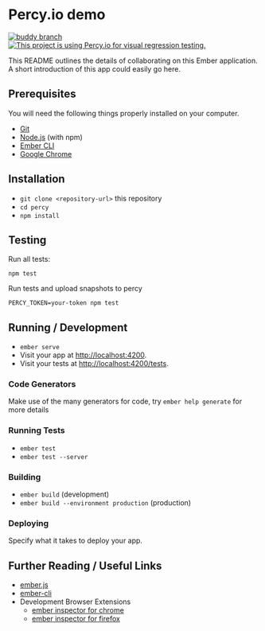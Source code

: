 # Percy.io demo

[![buddy branch](https://app.buddy.works/buddy-works/percy-demo/repository/branch/master/badge.svg?token=6fef7735534f7f297de0ec15826a916542070669eddb03fc5f6f44b469022918 "buddy branch")](https://app.buddy.works/buddy-works/percy-demo/repository/branch/master)
[![This project is using Percy.io for visual regression testing.](https://percy.io/static/images/percy-badge.svg)](https://percy.io/buddy-works/percy-demo)

This README outlines the details of collaborating on this Ember application.
A short introduction of this app could easily go here.

## Prerequisites

You will need the following things properly installed on your computer.

* [Git](https://git-scm.com/)
* [Node.js](https://nodejs.org/) (with npm)
* [Ember CLI](https://ember-cli.com/)
* [Google Chrome](https://google.com/chrome/)

## Installation

* `git clone <repository-url>` this repository
* `cd percy`
* `npm install`

## Testing

Run all tests:

```
npm test
```

Run tests and upload snapshots to percy

```
PERCY_TOKEN=your-token npm test
```

## Running / Development

* `ember serve`
* Visit your app at [http://localhost:4200](http://localhost:4200).
* Visit your tests at [http://localhost:4200/tests](http://localhost:4200/tests).

### Code Generators

Make use of the many generators for code, try `ember help generate` for more details

### Running Tests

* `ember test`
* `ember test --server`

### Building

* `ember build` (development)
* `ember build --environment production` (production)

### Deploying

Specify what it takes to deploy your app.

## Further Reading / Useful Links

* [ember.js](https://emberjs.com/)
* [ember-cli](https://ember-cli.com/)
* Development Browser Extensions
  * [ember inspector for chrome](https://chrome.google.com/webstore/detail/ember-inspector/bmdblncegkenkacieihfhpjfppoconhi)
  * [ember inspector for firefox](https://addons.mozilla.org/en-US/firefox/addon/ember-inspector/)
